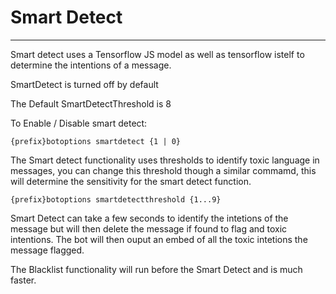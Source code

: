 # Smart Detect
---
Smart detect uses a Tensorflow JS model as well as tensorflow istelf to determine the intentions of a message.

SmartDetect is turned off by default

The Default SmartDetectThreshold is 8

To Enable / Disable smart detect:
```
{prefix}botoptions smartdetect {1 | 0}
```

The Smart detect functionality uses thresholds to identify toxic language in messages, you can change this threshold though a similar commamd,
this will determine the sensitivity for the smart detect function.
```
{prefix}botoptions smartdetectthreshold {1...9}
```

Smart Detect can take a few seconds to identify the intetions of the message but will then delete the message if found to flag and toxic intentions. The bot will then ouput an embed of all the toxic intetions the message flagged.

The Blacklist functionality will run before the Smart Detect and is much faster.
